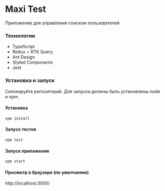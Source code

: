 # Maxi Test
Приложение для управления списком пользователей
### Технологии
- TypeScript
- Redux + RTK Query
- Ant Design
- Styled Components
- Jest

### Установка и  запуск
Склонируйте репозиторий. Для запуска должны быть установлены node и npm.


#### Установка

`npm install`

#### Запуск тестов

`npm test`

#### Запуск приложения

`npm start`

#### Просмотр в браузере (по умолчанию)

http://localhost:3000/
